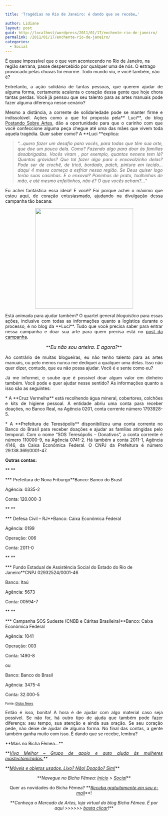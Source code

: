 ```yaml
---

title: 'Tragédias no Rio de Janeiro: é dando que se recebe…'

author: Lidiane
layout: post
guid: http://localhost/wordpress/2011/01/17/enchente-rio-de-janeiro/
permalink: /2011/01/17/enchente-rio-de-janeiro/
categories:
  - Social
---
```

É quase impossível que o que vem acontecendo no Rio de Janeiro, na região serrana, passe despercebido por qualquer uma de nós. O estrago provocado pelas chuvas foi enorme. Todo mundo viu, e você também, não é?

<p style="text-align: justify;">
  Entretanto, a ação solidária de tantas pessoas, que querem ajudar de alguma forma, certamente acalenta o coração dessa gente que hoje chora tantas perdas. Você já pensou que seu talento para as artes manuais pode fazer alguma diferença nesse cenário?
</p>

<!--more-->

<p style="text-align: justify;">
  Mesmo a distância, a corrente de solidariedade pode se manter firme e indissolúvel. Ações como a que foi proposta pela** Luci**, do blog <a href="http://postandosobreartes.blogspot.com/" target="_blank">Postando Sobre Artes</a>, dão a oportunidade para que o carinho com que você confeccione alguma peça chegue até uma das mães que vivem toda aquela tragédia. Quer saber como? A **Luci **explica:
</p>

<blockquote style="text-align: justify;">
  <p>
    “…<em>quero fazer um desafio para vocês, para todas que têm sua arte, que doe um pouco dela. Como? Fazendo algo para doar ás famílias desabrigadas. Vocês viram , por exemplo, quantos nenens tem lá? Quantas grávidas? Que tal fazer algo para o enxovalzinho delas? Pode ser de crochê, de tricô, bordado, patch, pintura em tecido&#8230; daqui 4 meses começa a esfriar nessa região. Se Deus quiser logo terão suas casinhas. E o enxoval? Paninhos de prato, toalhinhas de mão, e até mesmo enfeitinhos, não é? O que vocês acham?…”</em>
  </p>
</blockquote>

<p style="text-align: justify;">
  Eu achei fantástica essa ideia! E você? Foi porque achei o máximo que estou aqui, de coração entusiasmado, ajudando na divulgação dessa campanha tão bacana:
</p>

<p style="text-align: center;">
  <a href="http://www.trololodemulher.com.br/blog/wp-content/uploads/2011/01/doacoes-rio-de-janeiro.jpg"><img class="alignnone size-full wp-image-5812" title="doações rio de janeiro" src="http://www.trololodemulher.com.br/blog/wp-content/uploads/2011/01/doacoes-rio-de-janeiro.jpg" alt="" width="313" height="320" /></a>
</p>

<p style="text-align: justify;">
  Está animada para ajudar também? O quartel general <em>bloguístico</em> para essas ações, inclusive com todas as informações quanto a logística durante o processo, é no blog da **Luci**. Tudo que você precisa saber para entrar nessa campanha e doar sua arte para quem precisa está no <a href="http://postandosobreartes.blogspot.com/2011/01/desafio-de-doacao-de-amor-e-arte.html" target="_blank">post da campanha</a>.
</p>

<p style="text-align: center;">
  **<em><span style="font-size: medium;">Eu não sou arteira. E agora?</span></em>**
</p>

<p style="text-align: justify;">
  Ao contrário de muitas blogueiras, eu não tenho talento para as artes manuais, ou pelo menos nunca me dediquei a qualquer uma delas. Isso não quer dizer, contudo, que eu não possa ajudar. Você é e sente como eu?
</p>

<p style="text-align: justify;">
  Já me informei, e soube que é possível doar algum valor em dinheiro também. Você pode e quer ajudar nesse sentido? As informações quanto a isso são as seguintes:
</p>

<p style="text-align: justify;">
  * A **Cruz Vermelha** está recolhendo água mineral, cobertores, colchões e kits de higiene pessoal. A entidade abriu uma conta para receber doações, no Banco Real, na Agência 0201, conta corrente número 1793928-5.
</p>

<p style="text-align: justify;">
  * A **Prefeitura de Teresópolis** disponibilizou uma conta corrente no Banco do Brasil para receber doações e ajudar as famílias atingidas pelo temporal. Com o nome “SOS Teresópolis – Donativos”, a conta corrente é número 110000-9, na Agência 0741-2. Há também a conta 2011-1, Agência 4146, da Caixa Econômica Federal. O CNPJ da Prefeitura é número 29.138.369/0001-47.
</p>

**Outras contas:**

** **

*** Prefeitura de Nova Friburgo**Banco: Banco do Brasil

Agência: 0335-2

Conta: 120.000-3

** **

*** Defesa Civil – RJ**Banco: Caixa Econômica Federal

Agência: 0199

Operação: 006

Conta: 2011-0

** **

*** Fundo Estadual de Assistência Social do Estado do Rio de Janeiro**CNPJ 02932524/0001-46

Banco: Itaú

Agência: 5673

Conta: 00594-7

** **

*** Campanha SOS Sudeste (CNBB e Cáritas Brasileira)**Banco: Caixa Econômica Federal

Agência: 1041

Operação: 003

Conta: 1490-8

ou

Banco: Banco do Brasil

Agência: 3475-4

Conta: 32.000-5

<span style="font-size: x-small;">Fonte: </span><a href="http://globonews.globo.com/Jornalismo/GN/0,,17664,00.html" target="_blank"><span style="font-size: x-small;">Globo News</span></a>

<p style="text-align: justify;">
  Então é isso, bonita! A hora é de ajudar com algo material caso seja possível. Se não for, há outro tipo de ajuda que também pode fazer diferença: seu tempo, sua atenção e ainda sua oração. Se seu coração pede, não deixe de ajudar de alguma forma. No final das contas, a gente também ganha muito com isso. É dando que se recebe, lembra?
</p>

<p style="text-align: justify;">
  **Mais no Bicha Fêmea&#8230;**
</p>

<p style="text-align: justify;">
  **<em><a href="http://www.trololodemulher.com.br/2010/01/11/viva-melhor-grupo-de-apoio-e-auto-ajuda-s-mulheres-mastectomizadas/" target="_self">Viva Melhor &#8211; Grupo de apoio e auto ajuda ás mulheres mastectomizadas.</a></em>**
</p>

<p style="text-align: justify;">
  **<em><a href="http://www.trololodemulher.com.br/2009/06/28/moveis-objetos-usados-doacao/" target="_self">Móveis e objetos usados. Lixo? Não! Doação? Sim!</a></em>**
</p>

<p style="text-align: center;">
  **<em>Navegue no Bicha Fêmea: <a href="http://www.trololodemulher.com.br/" target="_self">Início</a> > <a href="http://www.trololodemulher.com.br/category/social/" target="_self">Social</a></em>**
</p>

<p style="text-align: center;">
  Quer as novidades do Bicha Fêmea? **<em><a href="http://feedburner.google.com/fb/a/mailverify?uri=blogbichafemea&loc=pt_BR">Receba gratuitamente em seu e-mail</a></em>**!
</p>

<p style="text-align: center;">
  **<em>Conheça o Mercado de Artes, loja virtual do blog Bicha Fêmea. É por aqui >>>>>> </em><a href="http://www.trololodemulher.com.br/loja/"><em>basta clicar</em></a><em>!</em>**
</p>